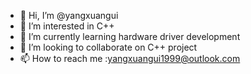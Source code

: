 - 👋 Hi, I’m @yangxuangui
- 👀 I’m interested in C++
- 🌱 I’m currently learning hardware driver development
- 💞️ I’m looking to collaborate on C++ project
- 📫 How to reach me :yangxuangui1999@outlook.com

<!---
yangxuangui/yangxuangui is a ✨ special ✨ repository because its `README.md` (this file) appears on your GitHub profile.
You can click the Preview link to take a look at your changes.
--->
